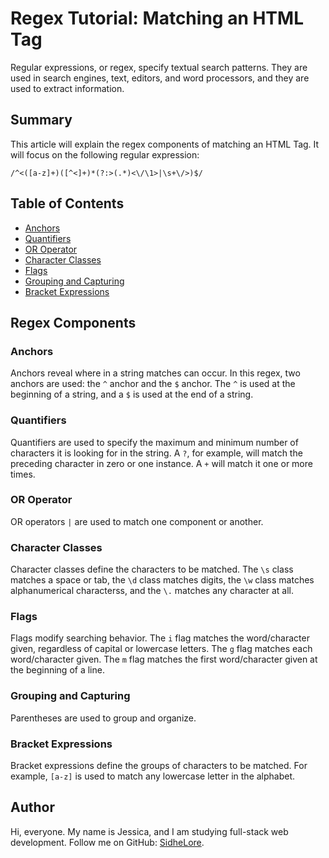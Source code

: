 # Regex Tutorial: Matching an HTML Tag

Regular expressions, or regex, specify textual search patterns. They are used in search engines, text, editors, and word processors, and they are used to extract information.

## Summary

This article will explain the regex components of matching an HTML Tag. It will focus on the following regular expression:
```
/^<([a-z]+)([^<]+)*(?:>(.*)<\/\1>|\s+\/>)$/
```
## Table of Contents

- [Anchors](#anchors)
- [Quantifiers](#quantifiers)
- [OR Operator](#or-operator)
- [Character Classes](#character-classes)
- [Flags](#flags)
- [Grouping and Capturing](#grouping-and-capturing)
- [Bracket Expressions](#bracket-expressions)

## Regex Components

### Anchors
Anchors reveal where in a string matches can occur. In this regex, two anchors are used: the `^` anchor and the `$` anchor. The `^` is used at the beginning of a string, and a `$` is used at the end of a string. 

### Quantifiers
Quantifiers are used to specify the maximum and minimum number of characters it is looking for in the string. A `?`, for example, will match the preceding character in zero or one instance. A `+` will match it one or more times.

### OR Operator
OR operators `|` are used to match one component or another.

### Character Classes
Character classes define the characters to be matched. The `\s` class matches a space or tab, the `\d` class matches digits, the `\w` class matches alphanumerical characterss, and the `\.` matches any character at all.

### Flags
Flags modify searching behavior. The `i` flag matches the word/character given, regardless of capital or lowercase letters. The `g` flag matches each word/character given. The `m` flag matches the first word/character given at the beginning of a line. 

### Grouping and Capturing
Parentheses are used to group and organize.

### Bracket Expressions
Bracket expressions define the groups of characters to be matched. For example, `[a-z]` is used to match any lowercase letter in the alphabet.

## Author

Hi, everyone. My name is Jessica, and I am studying full-stack web development. Follow me on GitHub: [SidheLore](https://github.com/SidheLore). 
